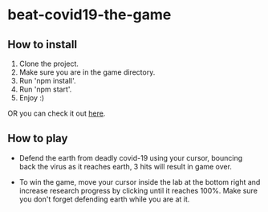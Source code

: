 # beat-covid19-the-game

## How to install
1. Clone the project.
2. Make sure you are in the game directory.
3. Run 'npm install'.
4. Run 'npm start'.
5. Enjoy :)

OR you can check it out [here](https://nikit123.github.io/Beat-Covid19-The-Game/).

## How to play
- Defend the earth from deadly covid-19 using your cursor, bouncing back the virus as it reaches earth, 3 hits will result in game over.

- To win the game, move your cursor inside the lab at the bottom right and increase research progress by clicking until it reaches 100%. Make sure you don't forget defending earth while you are at it.
